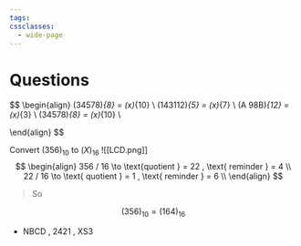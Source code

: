 ```yaml
---
tags: 
cssclasses:
  - wide-page
---
```


# Questions 

$$
\begin{align}
(34578)_{8} = (x)_{10} \\
(143112)_{5} = (x)_{7} \\
(A 98B)_{12} = (x)_{3} \\
(34578)_{8} = (x)_{10} \\

\end{align}
$$





Convert $(356)_{10}$ to $(X)_{16}$ 
![[LCD.png]]
$$
\begin{align}
356 / 16 \to \text{quotient } = 22 , \text{ reminder } = 4  \\
22 / 16 \to \text{ quotient } = 1 , \text{ reminder } = 6 \\
\end{align}
$$
> So 

$$
(356)_{10} = (164)_{16}
$$

- NBCD , 2421 ,  XS3 